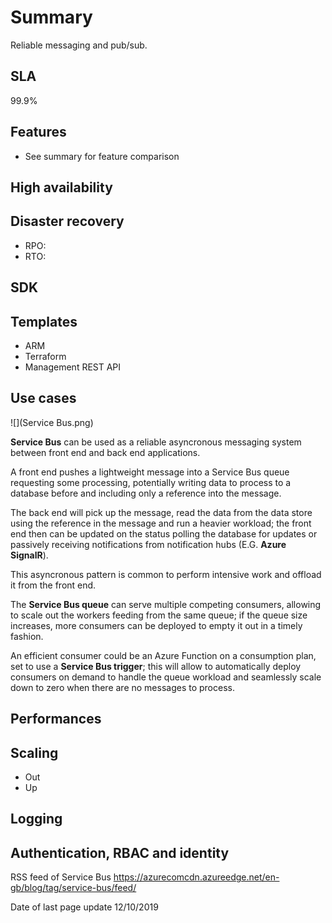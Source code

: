 Summary
=======

Reliable messaging and pub/sub.

SLA
---

99.9%

Features
--------

  * See summary for feature comparison

High availability
-----------------

Disaster recovery
-----------------

  * RPO:
  * RTO:

SDK
---

Templates
---------

  * ARM
  * Terraform
  * Management REST API

Use cases
---------

![](Service Bus.png)

__Service Bus__ can be used as a reliable asyncronous messaging system between front end and back end applications.

A front end pushes a lightweight message into a Service Bus queue requesting some processing, potentially writing data to process to a database before and including only a reference into the message.

The back end will pick up the message, read the data from the data store using the reference in the message and run a heavier workload; the front end then can be updated on the status polling the database for updates or passively receiving notifications from notification hubs (E.G. __Azure SignalR__).

This asyncronous pattern is common to perform intensive work and offload it from the front end.

The __Service Bus queue__ can serve multiple competing consumers, allowing to scale out the workers feeding from the same queue; if the queue size increases, more consumers can be deployed to empty it out in a timely fashion.

An efficient consumer could be an Azure Function on a consumption plan, set to use a __Service Bus trigger__; this will allow to automatically deploy consumers on demand to handle the queue workload and seamlessly scale down to zero when there are no messages to process.

Performances
------------

Scaling
-------

  * Out
  * Up

Logging
-------

Authentication, RBAC and identity
---------------------------------

RSS feed of Service Bus
https://azurecomcdn.azureedge.net/en-gb/blog/tag/service-bus/feed/

Date of last page update
12/10/2019


